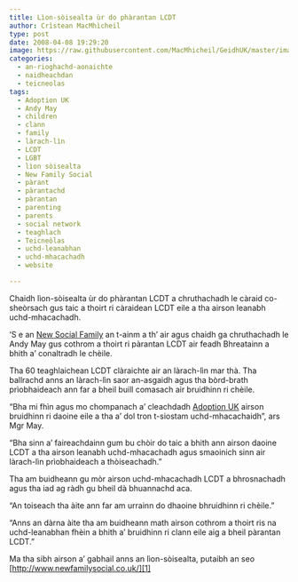 ```yaml
---
title: Lìon-sòisealta ùr do phàrantan LCDT
author: Crìstean MacMhìcheil
type: post
date: 2008-04-08 19:29:20
image: https://raw.githubusercontent.com/MacMhicheil/GeidhUK/master/images/2008-04-08-lion-soisealta-ur-do-pharantan-lcdt.jpg
categories:
  - an-rioghachd-aonaichte
  - naidheachdan
  - teicneolas
tags:
  - Adoption UK
  - Andy May
  - children
  - clann
  - family
  - làrach-lìn
  - LCDT
  - LGBT
  - lìon sòisealta
  - New Family Social
  - pàrant
  - pàrantachd
  - pàrantan
  - parenting
  - parents
  - social network
  - teaghlach
  - Teicneòlas
  - uchd-leanabhan
  - uchd-mhacachadh
  - website

---
```

Chaidh lìon-sòisealta ùr do phàrantan LCDT a chruthachadh le càraid co-sheòrsach gus taic a thoirt ri càraidean LCDT eile a tha airson leanabh uchd-mhacachadh.

<!--more-->

&#8216;S e an [New Social Family][1] an t-ainm a th&#8217; air agus chaidh ga chruthachadh le Andy May gus cothrom a thoirt ri pàrantan LCDT air feadh Bhreatainn a bhith a&#8217; conaltradh le chèile.

Tha 60 teaghlaichean LCDT clàraichte air an làrach-lìn mar thà. Tha ballrachd anns an làrach-lìn saor an-asgaidh agus tha bòrd-brath prìobhaideach ann far a bheil buill comasach air bruidhinn ri chèile.

&#8220;Bha mi fhìn agus mo chompanach a&#8217; cleachdadh [Adoption UK][2] airson bruidhinn ri daoine eile a tha a&#8217; dol tron t-siostam uchd-mhacachaidh&#8221;, ars Mgr May.

&#8220;Bha sinn a&#8217; faireachdainn gum bu chòir do taic a bhith ann airson daoine LCDT a tha airson leanabh uchd-mhacachadh agus smaoinich sinn air làrach-lìn prìobhaideach a thòiseachadh.&#8221;

Tha am buidheann gu mòr airson uchd-mhacachadh LCDT a bhrosnachadh agus tha iad ag ràdh gu bheil dà bhuannachd aca.

&#8220;An toiseach tha àite ann far am urrainn do dhaoine bhruidhinn ri chèile.&#8221;

&#8220;Anns an dàrna àite tha am buidheann math airson cothrom a thoirt ris na uchd-leanabhan fhèin a bhith a&#8217; bruidhinn ri clann eile aig a bheil pàrantan LCDT.&#8221;

Ma tha sibh airson a&#8217; gabhail anns an lìon-sòisealta, putaibh an seo [http://www.newfamilysocial.co.uk/][1]

 [1]: http://www.newfamilysocial.co.uk/ "Làrach-lìn an New Family Social"
 [2]: http://www.adoptionuk.org/ "Làrach-lìn Adoption UK"
